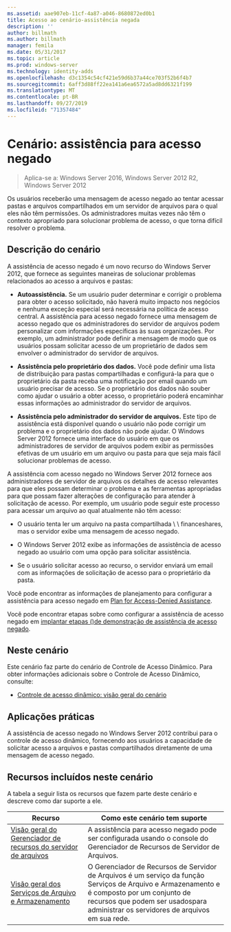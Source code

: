 ```yaml
---
ms.assetid: aae907eb-11cf-4a87-a046-8680872ed0b1
title: Acesso ao cenário-assistência negada
description: ''
author: billmath
ms.author: billmath
manager: femila
ms.date: 05/31/2017
ms.topic: article
ms.prod: windows-server
ms.technology: identity-adds
ms.openlocfilehash: d3c1354c54cf421e59d6b37a44ce703f52b6f4b7
ms.sourcegitcommit: 6aff3d88ff22ea141a6ea6572a5ad8dd6321f199
ms.translationtype: MT
ms.contentlocale: pt-BR
ms.lasthandoff: 09/27/2019
ms.locfileid: "71357484"
---
```

# <a name="scenario-access-denied-assistance"></a>Cenário: assistência para acesso negado

>Aplica-se a: Windows Server 2016, Windows Server 2012 R2, Windows Server 2012

Os usuários receberão uma mensagem de acesso negado ao tentar acessar pastas e arquivos compartilhados em um servidor de arquivos para o qual eles não têm permissões. Os administradores muitas vezes não têm o contexto apropriado para solucionar problema de acesso, o que torna difícil resolver o problema.  
  
## <a name="scenario-description"></a>Descrição do cenário  
A assistência de acesso negado é um novo recurso do Windows Server 2012, que fornece as seguintes maneiras de solucionar problemas relacionados ao acesso a arquivos e pastas:  
  
-   **Autoassistência.** Se um usuário puder determinar e corrigir o problema para obter o acesso solicitado, não haverá muito impacto nos negócios e nenhuma exceção especial será necessária na política de acesso central. A assistência para acesso negado fornece uma mensagem de acesso negado que os administradores do servidor de arquivos podem personalizar com informações específicas às suas organizações. Por exemplo, um administrador pode definir a mensagem de modo que os usuários possam solicitar acesso de um proprietário de dados sem envolver o administrador do servidor de arquivos.  
  
-   **Assistência pelo proprietário dos dados.** Você pode definir uma lista de distribuição para pastas compartilhadas e configurá-la para que o proprietário da pasta receba uma notificação por email quando um usuário precisar de acesso. Se o proprietário dos dados não souber como ajudar o usuário a obter acesso, o proprietário poderá encaminhar essas informações ao administrador do servidor de arquivos.  
  
-   **Assistência pelo administrador do servidor de arquivos.** Este tipo de assistência está disponível quando o usuário não pode corrigir um problema e o proprietário dos dados não pode ajudar.  O Windows Server 2012 fornece uma interface do usuário em que os administradores de servidor de arquivos podem exibir as permissões efetivas de um usuário em um arquivo ou pasta para que seja mais fácil solucionar problemas de acesso.  
  
A assistência com acesso negado no Windows Server 2012 fornece aos administradores de servidor de arquivos os detalhes de acesso relevantes para que eles possam determinar o problema e as ferramentas apropriadas para que possam fazer alterações de configuração para atender à solicitação de acesso. Por exemplo, um usuário pode seguir este processo para acessar um arquivo ao qual atualmente não têm acesso:  
  
-   O usuário tenta ler um arquivo na pasta compartilhada \\ \ financeshares, mas o servidor exibe uma mensagem de acesso negado.  
  
-    O Windows Server 2012 exibe as informações de assistência de acesso negado ao usuário com uma opção para solicitar assistência.  
  
-   Se o usuário solicitar acesso ao recurso, o servidor enviará um email com as informações de solicitação de acesso para o proprietário da pasta.  
  
Você pode encontrar as informações de planejamento para configurar a assistência para acesso negado em [Plan for Access-Denied Assistance](assetId:///b169f0a4-8b97-4da8-ae4a-c8f1986d19e1).  
  
Você pode encontrar etapas sobre como configurar a assistência de acesso negado em [implantar etapas &#40;&#41;de demonstração de assistência de acesso negado](Deploy-Access-Denied-Assistance--Demonstration-Steps-.md).  
  
## <a name="in-this-scenario"></a>Neste cenário  
Este cenário faz parte do cenário de Controle de Acesso Dinâmico. Para obter informações adicionais sobre o Controle de Acesso Dinâmico, consulte:  
  
-   [Controle de acesso dinâmico: visão geral do cenário](Dynamic-Access-Control--Scenario-Overview.md)  
  
## <a name="practical-applications"></a>Aplicações práticas  
A assistência de acesso negado no Windows Server 2012 contribui para o controle de acesso dinâmico, fornecendo aos usuários a capacidade de solicitar acesso a arquivos e pastas compartilhados diretamente de uma mensagem de acesso negado.  
  
## <a name="BKMK_NEW"></a>Recursos incluídos neste cenário  
A tabela a seguir lista os recursos que fazem parte deste cenário e descreve como dar suporte a ele.  
  
|Recurso|Como este cenário tem suporte|  
|-----------|---------------------------------|  
|[Visão geral do Gerenciador de recursos do servidor de arquivos](https://technet.microsoft.com/library/hh831701.aspx)|A assistência para acesso negado pode ser configurada usando o console do Gerenciador de Recursos de Servidor de Arquivos.|  
|[Visão geral dos Serviços de Arquivo e Armazenamento](https://technet.microsoft.com/library/hh831487.aspx)|O Gerenciador de Recursos de Servidor de Arquivos é um serviço da função Serviços de Arquivo e Armazenamento e é composto por um conjunto de recursos que podem ser usados​para administrar os servidores de arquivos em sua rede.|  
  


